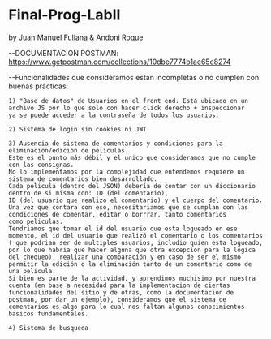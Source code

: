 # Final-Prog-LabII
by Juan Manuel Fullana & Andoni Roque

--DOCUMENTACION POSTMAN: https://www.getpostman.com/collections/10dbe7774b1ae65e8274

--Funcionalidades que consideramos están incompletas o no cumplen con buenas prácticas:

    1) "Base de datos" de Usuarios en el front end. Está ubicado en un archivo JS por lo que solo con hacer click derecho + inspeccionar
    ya se puede acceder a la contraseña de todos los usuarios.

    2) Sistema de login sin cookies ni JWT

    3) Ausencia de sistema de comentarios y condiciones para la eliminación/edición de peliculas.
    Este es el punto más débil y el unico que consideramos que no cumple con las consignas.
    No lo implementamos por la complejidad que entendemos requiere un sistema de comentarios bien desarrollado.
    Cada pelicula (dentro del JSON) debería de contar con un diccionario dentro de si misma con: ID (del comentario),
    ID (del usuario que realizo el comentario) y el cuerpo del comentario.
    Una vez que contara con eso, necesitariamos que se cumplan con las condiciones de comentar, editar o borrrar, tanto comentarios
    como peliculas.
    Tendriamos que tomar el id del usuario que esta logueado en ese momento, el id del usuario que realizó el comentario o los comentarios ( que podrian ser de multiples usuarios, includio quien esta logueado, por lo que habria que hacer alguna que otra excepcion para la logica del chequeo), realizar una comparación y en caso de ser el mismo permitir la edición o la eliminación tanto de un comentario como de una pelicula.
    Si bien es parte de la actividad, y aprendimos muchisimo por nuestra cuenta (en base a necesidad para la implementacion de ciertas funcionalidades del sitio y de otras, como la documentacion de postman, por dar un ejemplo), consideramos que el sistema de comentarios es algo para lo cual nos faltan algunos conocimientos basicos fundamentales.

    4) Sistema de busqueda
